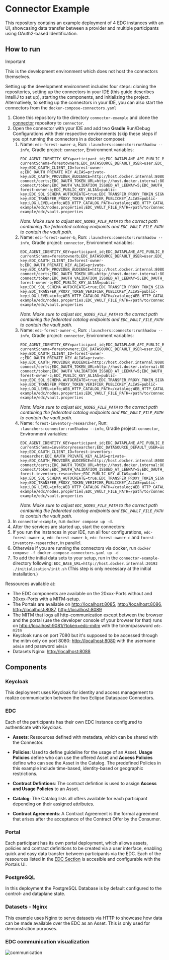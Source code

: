 # Connector Example
This repository contains an example deployment of 4 EDC instances with an UI, showcasing data transfer between a provider and multiple participants using OAuth2-based Identification.

## How to run

> [!IMPORTANT]
> This is the development environment which does not host the connectors themselves.

Setting up the development environment includes four steps: cloning the repositories, setting up the connectors in your IDE (this guide describes IntelliJ to set up), starting the components, and initializing the project. Alternatively, to setting up the connectors in your IDE, you can also start the connectors from the `docker-compose-connectors.yaml`

1. Clone this repository to the directory `connector-example` and clone the [connector](https://github.com/wetransform/connector) repository to `connector`.
2. Open the connector with your IDE and add two **Gradle** Run/Debug Configurations with their respective environments (skip these steps if you opt running the connectors in a docker compose):
   1. Name: `edc-forest-owner-a`, Run: `:launchers:connector:runShadow --info`, Gradle project: `connector`, Environment variables:
      ```
      EDC_AGENT_IDENTITY_KEY=participant_id;EDC_DATAPLANE_API_PUBLIC_BASEURL=http://host.docker.internal:30291/public;EDC_DATAPLANE_PROXY_PUBLIC_ENDPOINT=http://host.docker.internal:30291/public;EDC_DATASOURCE_DEFAULT_PASSWORD=postgres;EDC_DATASOURCE_DEFAULT_URL=jdbc:postgresql://host.docker.internal:5432/dataspace?currentSchema=forestownera;EDC_DATASOURCE_DEFAULT_USER=user;EDC_DSP_CALLBACK_ADDRESS=http://host.docker.internal:30194/protocol;EDC_OAUTH_CERTIFICATE_ALIAS=public-key;EDC_OAUTH_CLIENT_ID=forest-owner-a;EDC_OAUTH_PRIVATE_KEY_ALIAS=private-key;EDC_OAUTH_PROVIDER_AUDIENCE=http://host.docker.internal:8080/realms/dataspace;EDC_OAUTH_PROVIDER_JWKS_URL=http://host.docker.internal:8080/realms/dataspace/protocol/openid-connect/certs;EDC_OAUTH_TOKEN_URL=http://host.docker.internal:8080/realms/dataspace/protocol/openid-connect/token;EDC_OAUTH_VALIDATION_ISSUED_AT_LEEWAY=5;EDC_OAUTH_VALIDATION_NBF_LEEWAY=20;EDC_PARTICIPANT_ID=company-forest-owner-a;EDC_PUBLIC_KEY_ALIAS=public-key;EDC_SQL_SCHEMA_AUTOCREATE=true;EDC_TRANSFER_PROXY_TOKEN_SIGNER_PRIVATEKEY_ALIAS=private-key;EDC_TRANSFER_PROXY_TOKEN_VERIFIER_PUBLICKEY_ALIAS=public-key;LOG_LEVEL=info;WEB_HTTP_CATALOG_PATH=/catalog;WEB_HTTP_CATALOG_PORT=20199;WEB_HTTP_CONTROL_PATH=/control;WEB_HTTP_CONTROL_PORT=20192;WEB_HTTP_MANAGEMENT_PATH=/management;WEB_HTTP_MANAGEMENT_PORT=20193;WEB_HTTP_PATH=/api;WEB_HTTP_PORT=20191;WEB_HTTP_PROTOCOL_PATH=/protocol;WEB_HTTP_PROTOCOL_PORT=20194;WEB_HTTP_PUBLIC_PATH=/public;WEB_HTTP_PUBLIC_PORT=20291;EDC_TOKEN_CLAIMS_TO_COPY=geofence:geofence;EDC_NODES_FILE_PATH=/path/to/connector-example/edc/nodes.properties;EDC_VAULT_FILE_PATH=/path/to/connector-example/edc/vault.properties
      ```
      _Note: Make sure to adjust `EDC_NODES_FILE_PATH` to the correct path containing the federated catalog endpoints and `EDC_VAULT_FILE_PATH` to contain the vault path._
   2. Name: `edc-forest-owner-b`, Run: `:launchers:connector:runShadow --info`, Gradle project: `connector`, Environment variables:
      ```
      EDC_AGENT_IDENTITY_KEY=participant_id;EDC_DATAPLANE_API_PUBLIC_BASEURL=http://host.docker.internal:31291/public;EDC_DATAPLANE_PROXY_PUBLIC_ENDPOINT=http://host.docker.internal:31291/public;EDC_DATASOURCE_DEFAULT_PASSWORD=postgres;EDC_DATASOURCE_DEFAULT_URL=jdbc:postgresql://host.docker.internal:5432/dataspace?currentSchema=forestownerb;EDC_DATASOURCE_DEFAULT_USER=user;EDC_DSP_CALLBACK_ADDRESS=http://host.docker.internal:31194/protocol;EDC_OAUTH_CERTIFICATE_ALIAS=public-key;EDC_OAUTH_CLIENT_ID=forest-owner-b;EDC_OAUTH_PRIVATE_KEY_ALIAS=private-key;EDC_OAUTH_PROVIDER_AUDIENCE=http://host.docker.internal:8080/realms/dataspace;EDC_OAUTH_PROVIDER_JWKS_URL=http://host.docker.internal:8080/realms/dataspace/protocol/openid-connect/certs;EDC_OAUTH_TOKEN_URL=http://host.docker.internal:8080/realms/dataspace/protocol/openid-connect/token;EDC_OAUTH_VALIDATION_ISSUED_AT_LEEWAY=5;EDC_OAUTH_VALIDATION_NBF_LEEWAY=20;EDC_PARTICIPANT_ID=company-forest-owner-b;EDC_PUBLIC_KEY_ALIAS=public-key;EDC_SQL_SCHEMA_AUTOCREATE=true;EDC_TRANSFER_PROXY_TOKEN_SIGNER_PRIVATEKEY_ALIAS=private-key;EDC_TRANSFER_PROXY_TOKEN_VERIFIER_PUBLICKEY_ALIAS=public-key;LOG_LEVEL=info;WEB_HTTP_CATALOG_PATH=/catalog;WEB_HTTP_CATALOG_PORT=21199;WEB_HTTP_CONTROL_PATH=/control;WEB_HTTP_CONTROL_PORT=21192;WEB_HTTP_MANAGEMENT_PATH=/management;WEB_HTTP_MANAGEMENT_PORT=21193;WEB_HTTP_PATH=/api;WEB_HTTP_PORT=21191;WEB_HTTP_PROTOCOL_PATH=/protocol;WEB_HTTP_PROTOCOL_PORT=21194;WEB_HTTP_PUBLIC_PATH=/public;WEB_HTTP_PUBLIC_PORT=21291;EDC_TOKEN_CLAIMS_TO_COPY=geofence:geofence;EDC_NODES_FILE_PATH=/path/to/connector-example/edc/nodes.properties;EDC_VAULT_FILE_PATH=/path/to/connector-example/edc/vault.properties
      ```
      _Note: Make sure to adjust `EDC_NODES_FILE_PATH` to the correct path containing the federated catalog endpoints and `EDC_VAULT_FILE_PATH` to contain the vault path._
   3. Name: `edc-forest-owner-c`, Run: `:launchers:connector:runShadow --info`, Gradle project: `connector`, Environment variables:
      ```
      EDC_AGENT_IDENTITY_KEY=participant_id;EDC_DATAPLANE_API_PUBLIC_BASEURL=http://host.docker.internal:33291/public;EDC_DATAPLANE_PROXY_PUBLIC_ENDPOINT=http://host.docker.internal:33291/public;EDC_DATASOURCE_DEFAULT_PASSWORD=postgres;EDC_DATASOURCE_DEFAULT_URL=jdbc:postgresql://host.docker.internal:5432/dataspace?currentSchema=forestownerc;EDC_DATASOURCE_DEFAULT_USER=user;EDC_DSP_CALLBACK_ADDRESS=http://host.docker.internal:33194/protocol;EDC_OAUTH_CERTIFICATE_ALIAS=public-key;EDC_OAUTH_CLIENT_ID=forest-owner-c;EDC_OAUTH_PRIVATE_KEY_ALIAS=private-key;EDC_OAUTH_PROVIDER_AUDIENCE=http://host.docker.internal:8080/realms/dataspace;EDC_OAUTH_PROVIDER_JWKS_URL=http://host.docker.internal:8080/realms/dataspace/protocol/openid-connect/certs;EDC_OAUTH_TOKEN_URL=http://host.docker.internal:8080/realms/dataspace/protocol/openid-connect/token;EDC_OAUTH_VALIDATION_ISSUED_AT_LEEWAY=5;EDC_OAUTH_VALIDATION_NBF_LEEWAY=20;EDC_PARTICIPANT_ID=company-forest-owner-c;EDC_PUBLIC_KEY_ALIAS=public-key;EDC_SQL_SCHEMA_AUTOCREATE=true;EDC_TRANSFER_PROXY_TOKEN_SIGNER_PRIVATEKEY_ALIAS=private-key;EDC_TRANSFER_PROXY_TOKEN_VERIFIER_PUBLICKEY_ALIAS=public-key;LOG_LEVEL=info;WEB_HTTP_CATALOG_PATH=/catalog;WEB_HTTP_CATALOG_PORT=23199;WEB_HTTP_CONTROL_PATH=/control;WEB_HTTP_CONTROL_PORT=23192;WEB_HTTP_MANAGEMENT_PATH=/management;WEB_HTTP_MANAGEMENT_PORT=23193;WEB_HTTP_PATH=/api;WEB_HTTP_PORT=23191;WEB_HTTP_PROTOCOL_PATH=/protocol;WEB_HTTP_PROTOCOL_PORT=23194;WEB_HTTP_PUBLIC_PATH=/public;WEB_HTTP_PUBLIC_PORT=23291;EDC_TOKEN_CLAIMS_TO_COPY=geofence:geofence;EDC_NODES_FILE_PATH=/path/to/connector-example/edc/nodes.properties;EDC_VAULT_FILE_PATH=/path/to/connector-example/edc/vault.properties
      ```
      _Note: Make sure to adjust `EDC_NODES_FILE_PATH` to the correct path containing the federated catalog endpoints and `EDC_VAULT_FILE_PATH` to contain the vault path._
   4. Name: `forest-inventory-researcher`, Run: `:launchers:connector:runShadow --info`, Gradle project: `connector`, Environment variables:
      ```
      EDC_AGENT_IDENTITY_KEY=participant_id;EDC_DATAPLANE_API_PUBLIC_BASEURL=http://host.docker.internal:32291/public;EDC_DATAPLANE_PROXY_PUBLIC_ENDPOINT=http://host.docker.internal:32291/public;EDC_DATASOURCE_DEFAULT_PASSWORD=postgres;EDC_DATASOURCE_DEFAULT_URL=jdbc:postgresql://host.docker.internal:5432/dataspace?currentSchema=inventoryresearcher;EDC_DATASOURCE_DEFAULT_USER=user;EDC_DSP_CALLBACK_ADDRESS=http://host.docker.internal:33194/protocol;EDC_OAUTH_CERTIFICATE_ALIAS=public-key;EDC_OAUTH_CLIENT_ID=forest-inventory-researcher;EDC_OAUTH_PRIVATE_KEY_ALIAS=private-key;EDC_OAUTH_PROVIDER_AUDIENCE=http://host.docker.internal:8080/realms/dataspace;EDC_OAUTH_PROVIDER_JWKS_URL=http://host.docker.internal:8080/realms/dataspace/protocol/openid-connect/certs;EDC_OAUTH_TOKEN_URL=http://host.docker.internal:8080/realms/dataspace/protocol/openid-connect/token;EDC_OAUTH_VALIDATION_ISSUED_AT_LEEWAY=5;EDC_OAUTH_VALIDATION_NBF_LEEWAY=20;EDC_PARTICIPANT_ID=company-forest-inventory-researcher;EDC_PUBLIC_KEY_ALIAS=public-key;EDC_SQL_SCHEMA_AUTOCREATE=true;EDC_TRANSFER_PROXY_TOKEN_SIGNER_PRIVATEKEY_ALIAS=private-key;EDC_TRANSFER_PROXY_TOKEN_VERIFIER_PUBLICKEY_ALIAS=public-key;LOG_LEVEL=info;WEB_HTTP_CATALOG_PATH=/catalog;WEB_HTTP_CATALOG_PORT=22199;WEB_HTTP_CONTROL_PATH=/control;WEB_HTTP_CONTROL_PORT=22192;WEB_HTTP_MANAGEMENT_PATH=/management;WEB_HTTP_MANAGEMENT_PORT=22193;WEB_HTTP_PATH=/api;WEB_HTTP_PORT=22191;WEB_HTTP_PROTOCOL_PATH=/protocol;WEB_HTTP_PROTOCOL_PORT=22194;WEB_HTTP_PUBLIC_PATH=/public;WEB_HTTP_PUBLIC_PORT=22291;EDC_TOKEN_CLAIMS_TO_COPY=geofence:geofence;EDC_NODES_FILE_PATH=/path/to/connector-example/edc/nodes.properties;EDC_VAULT_FILE_PATH=/path/to/connector-example/edc/vault.properties
      ```
      _Note: Make sure to adjust `EDC_NODES_FILE_PATH` to the correct path containing the federated catalog endpoints and `EDC_VAULT_FILE_PATH` to contain the vault path._
3. In `connector-example`, run `docker compose up -d`.
4.  After the services are started up, start the connectors:
   1. If you run the instances in your IDE, run all four configurations, `edc-forest-owner-a`, `edc-forest-owner-b`, `edc-forest-owner-c` and `forest-inventory-researcher`, in parallel.
   2. Otherwise if you are running the connectors via docker, run `docker compose -f docker-compose-connectors.yaml up -d`
5. To add the initial data sets to your setup, run in the `connector-example`-directory following: `EDC_BASE_URL=http://host.docker.internal:20193 ./initialization/init.sh` (This step is only necessary at the initial installation.)

Ressources available at:
- The EDC components are available on the 20xxx-Ports without and 30xxx-Ports with a MITM-setup.
- The Portals are available on [http://localhost:8085](http://localhost:8085), [http://localhost:8086](http://localhost:8086), [http://localhost:8087](http://localhost:8087), [http://localhost:8089](http://localhost:8089)
- The MITM that logs all http-communication except between the browser and the portal (use the developer console of your browser for that) runs on [http://localhost:9081/?token=edc-mitm](http://localhost:9081/?token=edc-mitm) with the token/password `edc-mitm`
- Keycloak runs on port 7080 but it's supposed to be accessed through the mitm only on port 8080: [http://localhost:8080](http://localhost:8080) with the username `admin` and password `admin`
- Datasets Nginx: [http://localhost:8088](http://localhost:8088)

## Components
### Keycloak
This deployment uses Keycloak for identity and access management to realize communication between the two Eclipse Dataspace Connectors.

### EDC
Each of the participants has their own EDC Instance configured to authenticate with Keycloak.

- **Assets**: Ressources defined with metadata, which can be shared with the Connector.

- **Policies**: Used to define guideline for the usage of an Asset. **Usage Policies** define who can use the offered Asset and **Access Policies** define who can see the Asset in the Catalog. The predefined Policies in this example include time-based, identity-based or geographic restrictions.

- **Contract Defintions**: The contract defintion is used to assign **Access and Usage Policies** to an Asset.

- **Catalog**: The Catalog lists all offers available for each participant depending on their assigned attributes.

- **Contract Agreements**: A Contract Agreement is the formal agreement that arises after the acceptance of the Contract Offer by the Consumer.


### Portal
Each participant has its own portal deployment, which allows assets, policies and contract definitions to be created via a user interface, enabling quick and easy data transfer between participants via the EDC. Each of the ressources listed in the [EDC Section](###EDC) is accesible and configurable with the Portals UI.

### PostgreSQL
In this deployment the PostgreSQL Database is by default configured to the control- and dataplane state.

### Datasets - Nginx
This example uses Nginx to serve datasets via HTTP to showcase how data can be made available over the EDC as an Asset. This is only used for demonstration purposes.

### EDC communication visualization
<img src="doc/images/edc_communication.png" alt="communication" />
